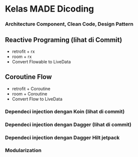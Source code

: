 # Kelas MADE Dicoding

### Architecture Component, Clean Code, Design Pattern

## Reactive Programing (lihat di Commit)
- retrofit + rx
- room + rx
- Convert Flowable to LiveData

## Coroutine Flow
- retrofit + Coroutine
- room + Coroutine
- Convert Flow to LiveData

### Dependeci injection dengan Koin (lihat di commit)

### Dependeci injection dengan Dagger (lihat di commit)

### Dependeci injection dengan Dagger Hilt jetpack

### Modularization